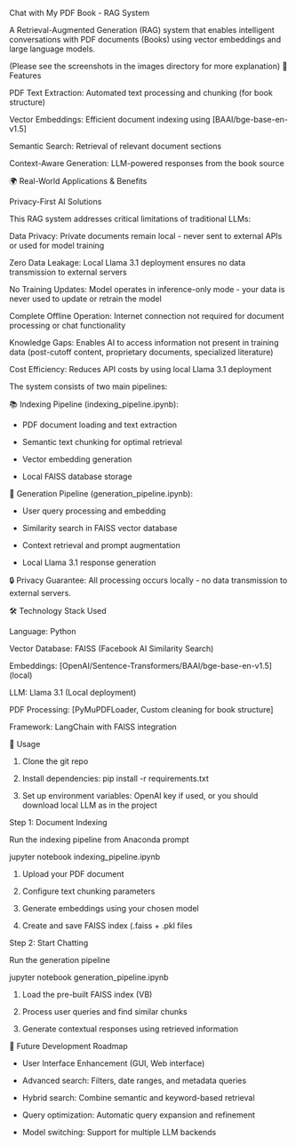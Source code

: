Chat with My PDF Book - RAG System

A Retrieval-Augmented Generation (RAG) system that enables intelligent conversations with PDF documents (Books) using vector embeddings and large language models.

(Please see the screenshots in the images directory for more explanation)
🚀 Features

PDF Text Extraction: Automated text processing and chunking (for book structure)

Vector Embeddings: Efficient document indexing using [BAAI/bge-base-en-v1.5]

Semantic Search: Retrieval of relevant document sections

Context-Aware Generation: LLM-powered responses from the book source

🌍 Real-World Applications & Benefits

Privacy-First AI Solutions

This RAG system addresses critical limitations of traditional LLMs:

Data Privacy: Private documents remain local - never sent to external APIs or used for model training

Zero Data Leakage: Local Llama 3.1 deployment ensures no data transmission to external servers

No Training Updates: Model operates in inference-only mode - your data is never used to update or retrain the model

Complete Offline Operation: Internet connection not required for document processing or chat functionality

Knowledge Gaps: Enables AI to access information not present in training data (post-cutoff content, proprietary documents, specialized literature)

Cost Efficiency: Reduces API costs by using local Llama 3.1 deployment


The system consists of two main pipelines:

📚 Indexing Pipeline (indexing_pipeline.ipynb):

* PDF document loading and text extraction

* Semantic text chunking for optimal retrieval

* Vector embedding generation

* Local FAISS database storage

🤖 Generation Pipeline (generation_pipeline.ipynb):

* User query processing and embedding

* Similarity search in FAISS vector database

* Context retrieval and prompt augmentation

* Local Llama 3.1 response generation


🔒 Privacy Guarantee: All processing occurs locally - no data transmission to external servers.


🛠️ Technology Stack Used

Language: Python

Vector Database: FAISS (Facebook AI Similarity Search)

Embeddings: [OpenAI/Sentence-Transformers/BAAI/bge-base-en-v1.5] (local)

LLM: Llama 3.1 (Local deployment)

PDF Processing: [PyMuPDFLoader, Custom cleaning for book structure]

Framework: LangChain with FAISS integration

🚦 Usage

1. Clone the git repo

2. Install dependencies: pip install -r  requirements.txt

3. Set up environment variables: OpenAI key if used, or you should download local LLM as in the project


Step 1: Document Indexing

Run the indexing pipeline from Anaconda prompt

jupyter notebook indexing_pipeline.ipynb

1. Upload your PDF document

2. Configure text chunking parameters

3. Generate embeddings using your chosen model

4. Create and save FAISS index (.faiss + .pkl files

Step 2: Start Chatting

Run the generation pipeline

jupyter notebook generation_pipeline.ipynb

1. Load the pre-built FAISS index (VB)

2. Process user queries and find similar chunks

3. Generate contextual responses using retrieved information


🔄 Future Development Roadmap

* User Interface Enhancement (GUI, Web interface)

* Advanced search: Filters, date ranges, and metadata queries

* Hybrid search: Combine semantic and keyword-based retrieval

* Query optimization: Automatic query expansion and refinement

* Model switching: Support for multiple LLM backends
